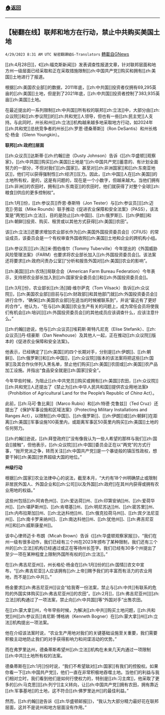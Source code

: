 ###  [:house:返回](README.md)
---


## 【秘翻在线】联邦和地方在行动，禁止中共购买美国土地
`4/29/2023 8:31 AM UTC 秘密翻譯組G-Translators` [轉載自GNews](https://gnews.org/articles/1261940)

[[zh:4月28日]]，《[[zh:福克斯新闻]]》发表调查性报道文章，针对联邦层面和地方州一级层面已经采取和正在采取措施限制[[zh:中国共产党]]购买和拥有[[zh:美国]]土地进行了报道。

根据[[zh:美国农业部]]的数据，2011年底，[[zh:中共国]]投资者仅拥有69,295英亩的[[zh:美国]]土地，但是到了2021年底，[[zh:中共国]]投资者控制了383,935英亩[[zh:美国]]土地。

在最近提出的一系列限制[[zh:中共国]]所有权的联邦[[zh:立法]]中，大部分由[[zh:众议院]]和[[zh:参议院]]的[[zh:共和党]]人领导，但也有一些[[zh:民主党]]人支持。与此同时，州长和州[[zh:立法]]机构越来越多地采取地方行动，如2024年[[zh:共和党]]总统竞争者的州长[[zh:罗恩·德桑蒂斯]]（Ron DeSantis）和州长格伦·杨金（Glenn Youngkin）。

**联邦[[zh:政府]]层面**

[[zh:众议员]]达斯蒂·[[zh:约翰]]逊（Dusty Johnson）告诉《[[zh:华盛顿]]观察家》，[[zh:中共国]]购买[[zh:美国]]土地是“[[zh:中国共产党]]蓄意的、有计划全面努力的一部分，不但对我们[[zh:国家]]，甚至对[[zh:非洲国家]]和[[zh:东南亚地区]]，他们可以获得强制性[[zh:经济]]压力。因此，[[zh:中国]]人在[[zh:美国]]的土地所有权，是的，这是有问题的，现在是一个小数字，但越来越大。当他们拥有[[zh:非洲]]的农田时，拥有[[zh:东南亚]]的农田时，他们就获得了对整个全球[[zh:粮食]]供应的更多控制权”。

[[zh:1月]]份，[[zh:参议员]]乔恩·泰斯特（Jon Tester）与[[zh:参议员]][[zh:迈克]]·劳兹（Mike Rounds）联手推动《促进农业保障和安全法案》（PASS），该法案是“两党[[zh:立法]]，目的是防止[[zh:中国]]、[[zh:俄罗斯]]、[[zh:伊朗]]和[[zh:朝鲜]]投资、购买、租赁或以其他方式获得[[zh:美国]]农田”。

该[[zh:立法]]还要求增加农业部长作为[[zh:美国外国投资委员会]]（CFIUS）的常设成员，该委员会是一个有权审查外国收购[[zh:美国]]土地和企业的跨机构小组。

[[zh:参议员]][[zh:汤]]米·图伯维尔（Tommy Tuberville）今年提出的《外国威胁风险管理法案》（FARM）也要求将农业部长加入[[zh:外国投资委员会]]。该法案还将要求[[zh:政府问责办公室]]“分析和报告外国对[[zh:美国]]农业的影响”。

[[zh:美国]][[zh:农场]]局联合会（American Farm Bureau Federation）今年表示，支持把农业部长加入到[[zh:国家安全委员会]]和[[zh:外国投资委员会]]。

[[zh:3月]]份，农业部长[[zh:汤]]姆·维尔萨克（Tom Vilsack）告诉[[zh:众议院]]，[[zh:美国农业部]]目前与[[zh:财政部]]和其他部门就[[zh:外国投资委员会]]进行合作，“确保[[zh:美国农业部]]在适当的时候被联系到”，并说“最近有了更好的合作”。他认为，“在与[[zh:美国]]农业生产有关的问题上，成为常任会员将使我们有机会[[zh:培训]][[zh:外国投资委员会]]的其他成员应该调查什么，应该注意什么。”

[[zh:约翰]]逊说，他与[[zh:众议员]]埃莉斯·斯特凡尼克（Elise Stefanik）、[[zh:众议员]]丹‧纽豪斯（Dan Newhouse）及其他人一起，正在推动[[zh:众议院]]版本的《促进农业保障和安全法案》。

他表示，已经确定了[[zh:美国]]的四个长期对手，分别是[[zh:伊朗]]、[[zh:朝鲜]]、[[zh:俄罗斯]]和[[zh:中国]]，[[zh:众议院]]版本的该法案将把这些[[zh:国家]]及其合作伙伴列入黑名单，禁止他们购买[[zh:美国]]农田或[[zh:美国]]农产品加工设施。并指出“食品安全就是[[zh:国家]]安全”。

今年早些时候，为阻止[[zh:中共党员]]购买或拥有[[zh:美国]]农田，[[zh:众议院]][[zh:共和党]]人还提出了《禁止为[[zh:中华人民共和国]]提供农业用地法案》（Prohibition of Agricultural Land for the People’s Republic of _China_ Act）。

此前，[[zh:马可·鲁比奥]]（Marco Rubio）和[[zh:特德·克鲁兹]]（Ted Cruz）还提出了《保护军事设施和区域法案》（Protecting Military Installations and Ranges Act），以限制[[zh:中国]]、[[zh:俄罗斯]]、[[zh:伊朗]]或[[zh:朝鲜]]在距离[[zh:美国]]军事设施100英里内，或距离军事区50英里内购买[[zh:美国]]土地的任何努力。

[[zh:约翰]]逊说，[[zh:拜登政府]]“没有像我认为一些人希望的那样与我们[[zh:国会]]接触”，但他表示，[[zh:众议院]][[zh:中国]]委员会正在以“两党”的方式行事，“抛开党派之争，转而关注[[zh:中国共产党]]是一个暴徒般的镇压性政权，想要干掉[[zh:美国]]世界超级大国的地位。”

**州级行动**

根据[[zh:国家]]农业法律中心的说法，截至本月，“大约有18个州明确禁止或限制非居民外国人、外国企业和[[zh:公司]]以及外国[[zh:政府]]在其州内获得或拥有农业用地的权益。”

这些州包括[[zh:阿肯色州]]、[[zh:爱达荷]]州、[[zh:印第安纳]]州、[[zh:爱荷华州]]、[[zh:堪萨斯州]]、[[zh:肯塔基]]州、[[zh:明尼苏达]]州、[[zh:密苏里]]州、[[zh:内布拉斯加]]州、[[zh:北达科他]]州、[[zh:俄克拉荷马州]]、[[zh:宾夕法尼亚州]]、[[zh:南卡罗来纳州]]、[[zh:南达科他]]州、[[zh:犹他州]]、[[zh:弗吉尼亚州]]和[[zh:威斯康星州]]。

该中心律师迈卡·布朗（Micah Brown）告诉《[[zh:华盛顿观察家报]]》，“我们在州一级有很多动作，我们已经有三个州在2023年颁布了某种限制，我们还有三个州的[[zh:立法]]机构已经通过或正在等待州长签字。我们已经有30多个州提出了至少一项在某种程度上限制外国所有权的[[zh:立法]]。”

在[[zh:弗吉尼亚州]]，州长格伦·杨金在[[zh:1月]]份的[[zh:国情]]咨文中宣布，“[[zh:弗吉尼亚]]人应该拥有[[zh:上帝]]赐予我们的丰富而有活力的农业用地，而不是[[zh:中共]]。”

杨金要求[[zh:弗吉尼亚州]]议会“给我寄一份法案，禁止与[[zh:中共]]有联系的危险的外国实体购买[[zh:弗吉尼亚州]]的农田”。[[zh:2月]]，[[zh:弗吉尼亚州]][[zh:立法]]机构通过了一项法案，禁止向[[zh:中共国]]等“外国对手”出售农田。

在[[zh:蒙大拿]]州，今年早些时候，为解决[[zh:中共]]购买土地问题，[[zh:共和党]]州[[zh:参议员]]肯尼斯·博格纳（Kenneth Bogner）在[[zh:蒙大拿]]州[[zh:立法]]机构提出一项法案。

他在介绍该法案时说，“农业生产用地对我们的关键基础设施至关重要，我们需要积极主动地防止我们的对手获得影响力和间谍活动的优势。”

而在弗罗里达州，德桑蒂斯希望州[[zh:立法]]机构在未来几天内通过一项限制[[zh:中共]]土地所有权的法案。

德桑蒂斯在[[zh:1月]]份时说，“我们不希望敌对[[zh:国家]]有我们的控股权。如果你看一下[[zh:中国共产党]]，他们一直在非常积极地吞噬土地。当他们的利益与我们相对立时，我们看到他们是如何行使权力的，特别是[[zh:习主席]]，他采取了更多的[[zh:马克思]][[zh:列宁]]主义转向，让[[zh:中国共产党]]拥有农田，拥有靠近[[zh:军事基地]]的土地，这不符合[[zh:佛罗里达州]]的最佳利益。”

然而，[[zh:约翰]]逊告诉《[[zh:华盛顿邮报]]》，“我认为大部分精力最好花在联邦层面，这并不是说州和地方层面没有作用。”

